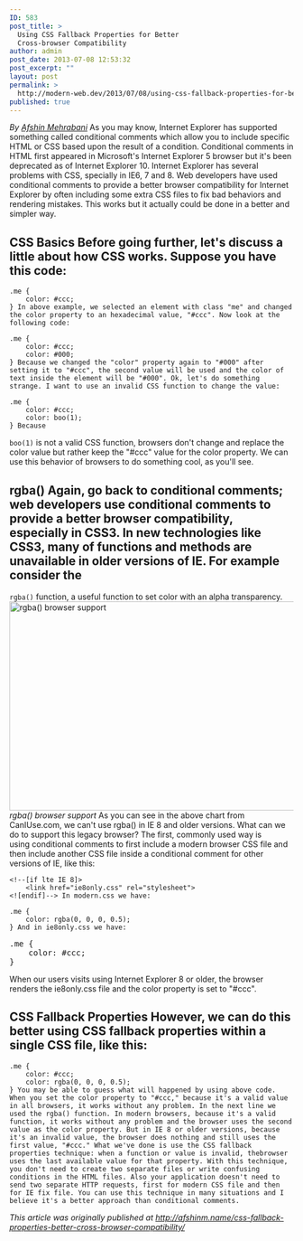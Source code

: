 ```yaml
---
ID: 583
post_title: >
  Using CSS Fallback Properties for Better
  Cross-browser Compatibility
author: admin
post_date: 2013-07-08 12:53:32
post_excerpt: ""
layout: post
permalink: >
  http://modern-web.dev/2013/07/08/using-css-fallback-properties-for-better-cross-browser-compatibility/
published: true
---
```

*By [Afshin Mehrabani][1]* As you may know, Internet Explorer has supported something called conditional comments which allow you to include specific HTML or CSS based upon the result of a condition. Conditional comments in HTML first appeared in Microsoft's Internet Explorer 5 browser but it's been deprecated as of Internet Explorer 10. Internet Explorer has several problems with CSS, specially in IE6, 7 and 8. Web developers have used conditional comments to provide a better browser compatibility for Internet Explorer by often including some extra CSS files to fix bad behaviors and rendering mistakes. This works but it actually could be done in a better and simpler way. 
## CSS Basics Before going further, let's discuss a little about how CSS works. Suppose you have this code: 

    .me {
        color: #ccc;
    } In above example, we selected an element with class "me" and changed the color property to an hexadecimal value, "#ccc". Now look at the following code: 

    .me {
        color: #ccc;
        color: #000;
    } Because we changed the "color" property again to "#000" after setting it to "#ccc", the second value will be used and the color of text inside the element will be "#000". Ok, let's do something strange. I want to use an invalid CSS function to change the value: 

    .me {
        color: #ccc;
        color: boo(1);
    } Because 

`boo(1)` is not a valid CSS function, browsers don't change and replace the color value but rather keep the "#ccc" value for the color property. We can use this behavior of browsers to do something cool, as you'll see. 
## rgba() Again, go back to conditional comments; web developers use conditional comments to provide a better browser compatibility, especially in CSS3. In new technologies like CSS3, many of functions and methods are unavailable in older versions of IE. For example consider the 

`rgba()` function, a useful function to set color with an alpha transparency. [<img class="alignnone size-full wp-image-584" alt="rgba() browser support" src="http://flippinawesome.org/wp-content/uploads/2013/07/caniuse-rgba.png" width="949" height="370" />][2] *rgba() browser support* As you can see in the above chart from <a>CanIUse.com</a>, we can't use rgba() in IE 8 and older versions. What can we do to support this legacy browser? The first, commonly used way is using conditional comments to first include a modern browser CSS file and then include another CSS file inside a conditional comment for other versions of IE, like this: 
    <link href="modern.css" rel="stylesheet" />
    
    <!--[if lte IE 8]>
        <link href="ie8only.css" rel="stylesheet">
    <![endif]--> In modern.css we have: 

    .me {
        color: rgba(0, 0, 0, 0.5);
    } And in ie8only.css we have: 

<pre>.me {
    color: #ccc;
}</pre> When our users visits using Internet Explorer 8 or older, the browser renders the ie8only.css file and the color property is set to "#ccc". 

## CSS Fallback Properties However, we can do this better using CSS fallback properties within a single CSS file, like this: 

    .me {
        color: #ccc;
        color: rgba(0, 0, 0, 0.5);
    } You may be able to guess what will happened by using above code. When you set the color property to "#ccc," because it's a valid value in all browsers, it works without any problem. In the next line we used the rgba() function. In modern browsers, because it's a valid function, it works without any problem and the browser uses the second value as the color property. But in IE 8 or older versions, because it's an invalid value, the browser does nothing and still uses the first value, "#ccc." What we've done is use the CSS fallback properties technique: when a function or value is invalid, thebrowser uses the last available value for that property. With this technique, you don't need to create two separate files or write confusing conditions in the HTML files. Also your application doesn't need to send two separate HTTP requests, first for modern CSS file and then for IE fix file. You can use this technique in many situations and I believe it's a better approach than conditional comments. 

*This article was originally published at <http://afshinm.name/css-fallback-properties-better-cross-browser-compatibility/>*

 [1]: /authors/afshin-mehrabani
 [2]: http://flippinawesome.org/wp-content/uploads/2013/07/caniuse-rgba.png